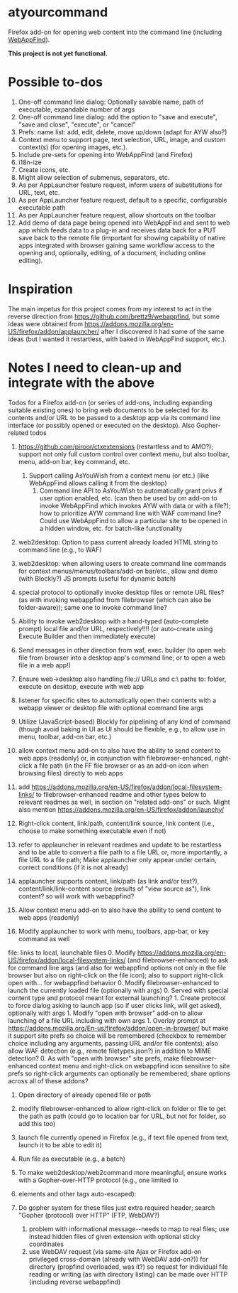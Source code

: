 # atyourcommand

Firefox add-on for opening web content into the command line (including [WebAppFind](https://github.com/brettz9/webappfind)).

**This project is not yet functional.**

# Possible to-dos

1. One-off command line dialog: Optionally savable name, path of executable, expandable number of args
1. One-off command line dialog: add the option to
	"save and execute", "save and close", "execute", or "cancel"
1. Prefs: name list: add, edit, delete, move up/down (adapt for AYW also?)
1. Context menu to support page, text selection, URL, image, and custom context(s) (for opening images, etc.).
1. Include pre-sets for opening into WebAppFind (and Firefox)
1. i18n-ize
1. Create icons, etc.
1. Might allow selection of submenus, separators, etc.
1. As per AppLauncher feature request, inform users of substitutions for URL, text, etc.
1. As per AppLauncher feature request, default to a specific, configurable executable path
1. As per AppLauncher feature request, allow shortcuts on the toolbar
1. Add demo of data page being opened into WebAppFind and sent to web app
which feeds data to a plug-in and receives data back for a PUT save back to
the remote file (important for showing capability of native apps integrated
with browser gaining same workflow access to the opening and, optionally,
editing, of a document, including online editing).

# Inspiration

The main impetus for this project comes from my interest to act in the
reverse direction from <https://github.com/brettz9/webappfind>, but some
ideas were obtained from <https://addons.mozilla.org/en-US/firefox/addon/applauncher/>
after I discovered it had some of the same ideas (but I wanted it restartless,
with baked in WebAppFind support, etc.).

# Notes I need to clean-up and integrate with the above

Todos for a Firefox add-on (or series of add-ons, including expanding suitable existing ones) to
bring web documents to be selected for its contents and/or URL to be passed to a desktop app
via its command line interface (or possibly opened or executed on the desktop). Also Gopher-related todos

1. https://github.com/piroor/ctxextensions (restartless and to AMO?); support not only full custom control over context menu, but also toolbar, menu, add-on bar, key command, etc.
    1. Support calling AsYouWish from a context menu (or etc.) (like WebAppFind allows calling it from the desktop)
        1. Command line API to AsYouWish to automatically grant privs if user option enabled, etc. (can then be used by cm add-on to invoke WebAppFind which invokes AYW with data or with a file?); how to prioritize AYW command line with WAF command line? Could use WebAppFind to allow a particular site to be opened in a hidden window, etc. for batch-like functionality
0. web2desktop: Option to pass current already loaded HTML string to command line (e.g., to WAF)
0. web2desktop: when allowing users to create command line commands for context menus/menus/toolbars/add-on bar/etc., allow and demo (with Blockly?) JS prompts (useful for dynamic batch)
1. special protocol to optionally invoke desktop files or remote URL files? (as with invoking webappfind from filebrowser (which can also be folder-aware)); same one to invoke command line?
1. Ability to invoke web2desktop with a hand-typed (auto-complete prompt) local file and/or URL, respectively!!!! (or auto-create using Execute Builder and then immediately execute)
1. Send messages in other direction from waf, exec. builder (to open web file from browser into a desktop app's command line; or to open a web file in a web app!)
1. Ensure web->desktop also handling file:// URLs and c:\ paths to: folder, execute on desktop, execute with web app
1. listener for specific sites to automatically open their contents with a webapp viewer or desktop file with optional command line args
1. Utilize (JavaScript-based) Blockly for pipelining of any kind of command (though avoid baking in UI as UI should be flexible, e.g., to allow use in menu, toolbar, add-on bar, etc.)

0. allow context menu add-on to also have the ability to send content to web apps (readonly) or, in conjunction with filebrowser-enhanced, right-click a file path (in the FF file browser or as an add-on icon when browsing files) directly to web apps

0. add https://addons.mozilla.org/en-US/firefox/addon/local-filesystem-links/ to filebrowser-enhanced readme and other types below to relevant readmes as well, in section on "related add-ons" or such. Might also mention https://addons.mozilla.org/en-US/firefox/addon/launchy/

1. Right-click content, link/path, content/link source, link content (i.e., choose to make something executable even if not)
1. refer to applauncher in relevant readmes and update to be restartless and to be able to convert a file path to a file URL or, more importantly, a file URL to a file path;  Make applauncher only appear under certain, correct conditions (if it is not already)
1. applauncher supports content, link/path (as link and/or text?), content/link/link-content source (results of "view source as"), link content? so will work with webappfind?
1. Allow context menu add-on to also have the ability to send content to web apps (readonly)
1. Modify applauncher to work with menu, toolbars, app-bar, or key command as well

file: links to local, launchable files
0. Modify https://addons.mozilla.org/en-US/firefox/addon/local-filesystem-links/ (and filebrowser-enhanced) to ask for command line args (and also for webappfind options not only in the file browser but also on right-click on the file icon); also to support right-click open with... for webappfind behavior
0. Modify filebrowser-enhanced to launch the currently loaded file (optionally with args)
0. Served with special content type and protocol meant for external launching?
    1. Create protocol to force dialog asking to launch app (so if user clicks link, will get asked), optionally with args
    1. Modify "open with browser" add-on to allow launching of a file URL including with own args
        1. Overlay prompt at https://addons.mozilla.org/En-us/firefox/addon/open-in-browser/ but make it support site prefs
		so choice will be remembered (checkbox to remember choice including any arguments, passing URL and/or file contents);
		also allow WAF detection (e.g., remote filetypes.json?) in addition to MIME detection?
0. As with "open with browser" site prefs, make filebrowser-enhanced context menu and right-click on webappfind icon sensitive to site prefs so right-click arguments can optionally be remembered; share options across all of these addons?

1. Open directory of already opened file or path
1. modify filebrowser-enhanced to allow right-click on folder or file to get the path as path (could go to location bar for URL, but not for folder, so add this too)

1. launch file currently opened in Firefox (e.g., if text file opened from text, launch it to be able to edit it)
1. Run file as executable (e.g., a batch)

1. To make web2desktop/web2command more meaningful, ensure works with a Gopher-over-HTTP protocol (e.g., one limited to <li> elements and other tags auto-escaped):
1. Do gopher system for these files just extra required header; search "Gopher (protocol) over HTTP" (FTP, WebDAV?)
    1. problem with informational message--needs to map to real files; use instead hidden files of given extension with optional sticky coordinates
    1. use WebDAV request (via same-site Ajax or Firefox add-on privileged cross-domain (already with WebDAV add-on?)) for directory (propfind overloaded, was it?) so request for individual file reading or writing (as with directory listing) can be made over HTTP (including reverse webappfind)
